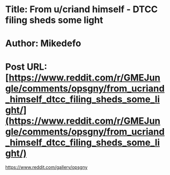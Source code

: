 # Title: From u/criand himself - DTCC filing sheds some light
# Author: Mikedefo
# Post URL: [https://www.reddit.com/r/GMEJungle/comments/opsgny/from_ucriand_himself_dtcc_filing_sheds_some_light/](https://www.reddit.com/r/GMEJungle/comments/opsgny/from_ucriand_himself_dtcc_filing_sheds_some_light/)


https://www.reddit.com/gallery/opsgny